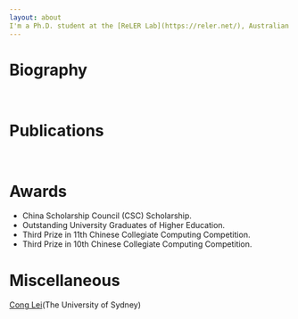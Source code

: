 ```yaml
---
layout: about 
I'm a Ph.D. student at the [ReLER Lab](https://reler.net/), Australian Artificial Intelligence Institute(AAII), University of Technology Sydney, advised by [Dr. Linchao Zhu](https://ffmpbgrnn.github.io/). Prior to joining UTS, I received a B.Eng degree from Guangxi Normal University.
---
```


# Biography
<br/>

# Publications
<br/>

# Awards
 * China Scholarship Council (CSC) Scholarship.
 * Outstanding University Graduates of Higher Education.
 * Third Prize in 11th Chinese Collegiate Computing Competition.
 * Third Prize in 10th Chinese Collegiate Computing Competition.

# Miscellaneous
[Cong Lei](https://cong-lei.github.io/)(The University of Sydney)
